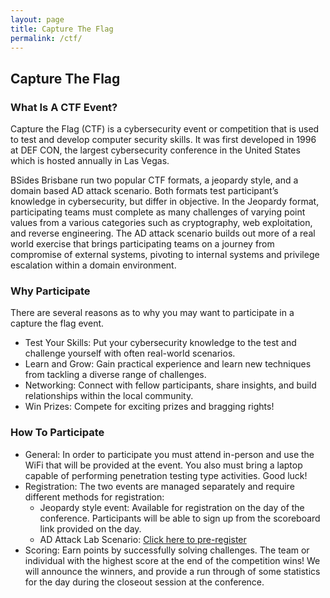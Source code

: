 ```yaml
---
layout: page
title: Capture The Flag
permalink: /ctf/
---
```


## Capture The Flag
### What Is A CTF Event?
Capture the Flag (CTF) is a cybersecurity event or competition that is used to test and develop computer security skills. It was first developed in 1996 at DEF CON, the largest cybersecurity conference in the United States which is hosted annually in Las Vegas.

BSides Brisbane run two popular CTF formats, a jeopardy style, and a domain based AD attack scenario. Both formats test participant’s knowledge in cybersecurity, but differ in objective. In the Jeopardy format, participating teams must complete as many challenges of varying point values from a various categories such as cryptography, web exploitation, and reverse engineering. The AD attack scenario builds out more of a real world exercise that brings participating teams on a journey from compromise of external systems, pivoting to internal systems and privilege escalation within a domain environment.

### Why Participate
There are several reasons as to why you may want to participate in a capture the flag event.

- Test Your Skills: Put your cybersecurity knowledge to the test and challenge yourself with often real-world scenarios.
- Learn and Grow: Gain practical experience and learn new techniques from tackling a diverse range of challenges.
- Networking: Connect with fellow participants, share insights, and build relationships within the local community.
- Win Prizes: Compete for exciting prizes and bragging rights!

### How To Participate
- General: In order to participate you must attend in-person and use the WiFi that will be provided at the event. You also must bring a laptop capable of performing penetration testing type activities. Good luck!
- Registration: The two events are managed separately and require different methods for registration:
  - Jeopardy style event: Available for registration on the day of the conference. Participants will be able to sign up from the scoreboard link provided on the day.
  - AD Attack Lab Scenario: [Click here to pre-register][1]
- Scoring: Earn points by successfully solving challenges. The team or individual with the highest score at the end of the competition wins! We will announce the winners, and provide a run through of some statistics for the day during the closeout session at the conference.


[1]: /ctf-rego/
